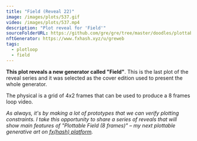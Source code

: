 ```yaml
---
title: "Field (Reveal 22)"
image: /images/plots/537.gif
video: /images/plots/537.mp4
description: "Plot reveal for 'Field'"
sourceFolderURL: https://github.com/gre/gre/tree/master/doodles/plottable-loop-field
nftGenerator: https://www.fxhash.xyz/u/greweb
tags:
  - plotloop
  - field
---
```


**This plot reveals a new generator called "Field"**. This is the last plot of the reveal series and it was selected as the cover edition used to present the whole generator.

The physical is a grid of 4x2 frames that can be used to produce a 8 frames loop video.

_As always, it's by making a lot of prototypes that we can verify plotting constraints. I take this opportunity to share a series of reveals that will show main features of "Plottable Field (8 frames)" – my next plottable generative art on [fx(hash) platform](https://fxhash.xyz/u/greweb)._
